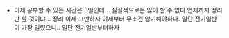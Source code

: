 - 이제 공부할 수 있는 시간은 3일인데... 실질적으로는 많이 할 수 없다
  언제까지 정리만 할 것이냐... 정리 이제 그만하자
  이제부터 무조건 암기해야하다.
  일단 전기일반이 가장 밀렸으니.. 일단 전기일반부터하자